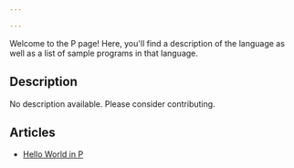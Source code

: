 ```yaml
---

---
```


Welcome to the P page! Here, you'll find a description of the language as well as a list of sample programs in that language.

## Description

No description available. Please consider contributing.

## Articles

- [Hello World in P](https://sampleprograms.io/projects/hello-world/p)